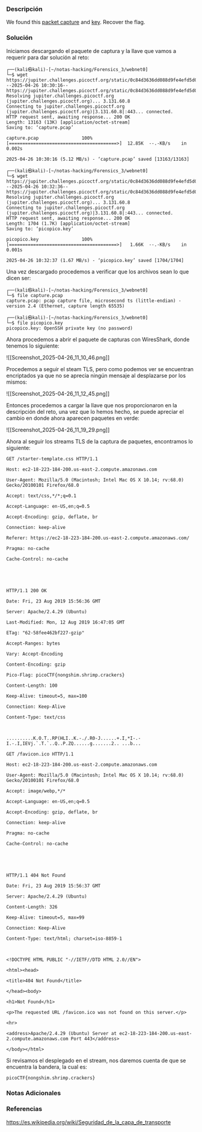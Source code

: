 ### Descripción
We found this [packet capture](https://jupiter.challenges.picoctf.org/static/0c84d3636dd088d9fe4efd5d0d869a06/capture.pcap) and [key](https://jupiter.challenges.picoctf.org/static/0c84d3636dd088d9fe4efd5d0d869a06/picopico.key). Recover the flag.
### Solución
Iniciamos descargando el paquete de captura y la llave que vamos a requerir para dar solución al reto:

```shell
┌──(kali㉿kali)-[~/notas-hacking/Forensics_3/webnet0]
└─$ wget https://jupiter.challenges.picoctf.org/static/0c84d3636dd088d9fe4efd5d0d869a06/capture.pcap  
--2025-04-26 10:30:16--  https://jupiter.challenges.picoctf.org/static/0c84d3636dd088d9fe4efd5d0d869a06/capture.pcap
Resolving jupiter.challenges.picoctf.org (jupiter.challenges.picoctf.org)... 3.131.60.8
Connecting to jupiter.challenges.picoctf.org (jupiter.challenges.picoctf.org)|3.131.60.8|:443... connected.
HTTP request sent, awaiting response... 200 OK
Length: 13163 (13K) [application/octet-stream]
Saving to: ‘capture.pcap’

capture.pcap                100%[========================================>]  12.85K  --.-KB/s    in 0.002s  

2025-04-26 10:30:16 (5.12 MB/s) - ‘capture.pcap’ saved [13163/13163]
```

```shell
┌──(kali㉿kali)-[~/notas-hacking/Forensics_3/webnet0]
└─$ wget https://jupiter.challenges.picoctf.org/static/0c84d3636dd088d9fe4efd5d0d869a06/picopico.key
--2025-04-26 10:32:36--  https://jupiter.challenges.picoctf.org/static/0c84d3636dd088d9fe4efd5d0d869a06/picopico.key
Resolving jupiter.challenges.picoctf.org (jupiter.challenges.picoctf.org)... 3.131.60.8
Connecting to jupiter.challenges.picoctf.org (jupiter.challenges.picoctf.org)|3.131.60.8|:443... connected.
HTTP request sent, awaiting response... 200 OK
Length: 1704 (1.7K) [application/octet-stream]
Saving to: ‘picopico.key’

picopico.key                100%[========================================>]   1.66K  --.-KB/s    in 0.001s  

2025-04-26 10:32:37 (1.67 MB/s) - ‘picopico.key’ saved [1704/1704]
```

Una vez descargado procedemos a verificar que los archivos sean lo que dicen ser:

```shell
┌──(kali㉿kali)-[~/notas-hacking/Forensics_3/webnet0]
└─$ file capture.pcap  
capture.pcap: pcap capture file, microsecond ts (little-endian) - version 2.4 (Ethernet, capture length 65535)

┌──(kali㉿kali)-[~/notas-hacking/Forensics_3/webnet0]
└─$ file picopico.key 
picopico.key: OpenSSH private key (no password)
```

Ahora procedemos a abrir el paquete de capturas con WiresShark, donde tenemos lo siguiente:

![[Screenshot_2025-04-26_11_10_46.png]]

Procedemos a seguir el steam TLS, pero como podemos ver se encuentran encriptados ya que no se aprecia ningún mensaje al desplazarse por los mismos:

![[Screenshot_2025-04-26_11_12_45.png]]

Entonces procedemos a cargar la llave que nos proporcionaron en la descripción del reto, una vez que lo hemos hecho, se puede apreciar el cambio en donde ahora aparecen paquetes en verde:

![[Screenshot_2025-04-26_11_19_29.png]]

Ahora al seguir los streams TLS de la captura de paquetes, encontramos lo siguiente:

```
GET /starter-template.css HTTP/1.1

Host: ec2-18-223-184-200.us-east-2.compute.amazonaws.com

User-Agent: Mozilla/5.0 (Macintosh; Intel Mac OS X 10.14; rv:68.0) Gecko/20100101 Firefox/68.0

Accept: text/css,*/*;q=0.1

Accept-Language: en-US,en;q=0.5

Accept-Encoding: gzip, deflate, br

Connection: keep-alive

Referer: https://ec2-18-223-184-200.us-east-2.compute.amazonaws.com/

Pragma: no-cache

Cache-Control: no-cache

  

  

HTTP/1.1 200 OK

Date: Fri, 23 Aug 2019 15:56:36 GMT

Server: Apache/2.4.29 (Ubuntu)

Last-Modified: Mon, 12 Aug 2019 16:47:05 GMT

ETag: "62-58fee462bf227-gzip"

Accept-Ranges: bytes

Vary: Accept-Encoding

Content-Encoding: gzip

Pico-Flag: picoCTF{nongshim.shrimp.crackers}

Content-Length: 100

Keep-Alive: timeout=5, max=100

Connection: Keep-Alive

Content-Type: text/css

  

..........K.O.T..RP(HLI..K.-./.R0-J......+.I,*I-.-I.-.I,IEVj.`.T.`..Q..P.ZQ......g.......2.. ...b...

GET /favicon.ico HTTP/1.1

Host: ec2-18-223-184-200.us-east-2.compute.amazonaws.com

User-Agent: Mozilla/5.0 (Macintosh; Intel Mac OS X 10.14; rv:68.0) Gecko/20100101 Firefox/68.0

Accept: image/webp,*/*

Accept-Language: en-US,en;q=0.5

Accept-Encoding: gzip, deflate, br

Connection: keep-alive

Pragma: no-cache

Cache-Control: no-cache

  

  

HTTP/1.1 404 Not Found

Date: Fri, 23 Aug 2019 15:56:37 GMT

Server: Apache/2.4.29 (Ubuntu)

Content-Length: 326

Keep-Alive: timeout=5, max=99

Connection: Keep-Alive

Content-Type: text/html; charset=iso-8859-1

  

<!DOCTYPE HTML PUBLIC "-//IETF//DTD HTML 2.0//EN">

<html><head>

<title>404 Not Found</title>

</head><body>

<h1>Not Found</h1>

<p>The requested URL /favicon.ico was not found on this server.</p>

<hr>

<address>Apache/2.4.29 (Ubuntu) Server at ec2-18-223-184-200.us-east-2.compute.amazonaws.com Port 443</address>

</body></html>
```

Si revisamos el desplegado en el stream, nos daremos cuenta de que se encuentra la bandera, la cual es:

```
picoCTF{nongshim.shrimp.crackers}
```
### Notas Adicionales

### Referencias
https://es.wikipedia.org/wiki/Seguridad_de_la_capa_de_transporte